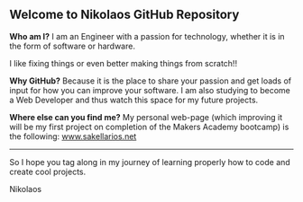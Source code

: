 ## Welcome to Nikolaos GitHub Repository


**Who am I?**
I am an Engineer with a passion for technology, whether it is in the form of software or hardware.

I like fixing things or even better making things from scratch!!

**Why GitHub?**
Because it is the place to share your passion and get loads of input for how you can improve your software.
I am also studying to become a Web Developer and thus watch this space for my future projects.

**Where else can you find me?**
My personal web-page (which improving it will be my first project on completion of the Makers Academy bootcamp) is the following: www.sakellarios.net

------

So I hope you tag along in my journey of learning properly how to code and create cool projects.

Nikolaos
